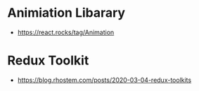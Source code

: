 # Animiation Libarary
- https://react.rocks/tag/Animation

# Redux Toolkit
 - https://blog.rhostem.com/posts/2020-03-04-redux-toolkits
 

